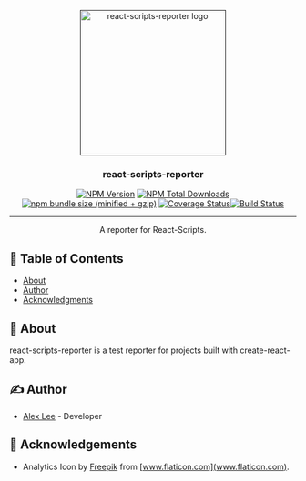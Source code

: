<p align="center">
  <a href="" rel="noopener">
 <img width=256px height=256px src="https://github.com/alexlee-dev/react-scripts-reporter/raw/master/react-scripts-reporter.svg?sanitize=true" alt="react-scripts-reporter logo"></a>
</p>

<h3 align="center">react-scripts-reporter</h3>

<div align="center">

[![NPM Version][npm-image]][npm-url] [![NPM Total Downloads][npm-downloads]][npm-url] [![npm bundle size (minified + gzip)][size-image]][npm-url] [![Coverage Status][coverage-badge]][coverage-link][![Build Status][travis]][travis]

</div>

---

<p align="center"> A reporter for React-Scripts.
    <br> 
</p>

## 📝 Table of Contents

- [About](#about)
- [Author](#author)
- [Acknowledgments](#acknowledgement)

## 🧐 About <a name="about"></a>

react-scripts-reporter is a test reporter for projects built with create-react-app.

<!-- ## ⛏️ Built Using <a name="built_using"></a> -->

<!-- - [docz](https://www.docz.site/) - Documentation Generator -->

## ✍️ Author <a name="author"></a>

- [Alex Lee](https://github.com/alexlee-dev) - Developer

## 🎉 Acknowledgements <a name="acknowledgement"></a>

- Analytics Icon by [Freepik](https://www.freepik.com/?__hstc=57440181.32f521ffb58c4701c29d0f26d1740758.1560013181050.1560399567849.1562374994622.3&__hssc=57440181.4.1562374994622&__hsfp=659319145) from [www.flaticon.com](www.flaticon.com).

[npm-image]: https://img.shields.io/npm/v/react-scripts-reporter.svg
[npm-downloads]: https://img.shields.io/npm/dt/react-scripts-reporter.svg
[npm-url]: https://www.npmjs.com/package/react-scripts-reporter
[size-image]: https://img.shields.io/bundlephobia/minzip/react-scripts-reporter.svg
[react-scripts-reporter-icon]: https://github.com/alexlee-dev/react-scripts-reporter/raw/master/react-scripts-reporter.png
[coverage-badge]: https://coveralls.io/repos/github/alexlee-dev/react-scripts-reporter/badge.svg?branch=master
[coverage-link]: https://coveralls.io/github/alexlee-dev/react-scripts-reporter?branch=master
[travis]: https://travis-ci.org/alexlee-dev/react-scripts-reporter.svg?branch=master
